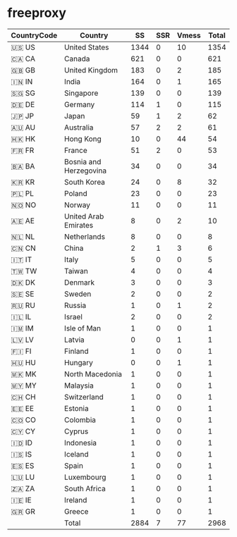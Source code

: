 # freeproxy

|CountryCode|Country|SS|SSR|Vmess|Total|
|  ----  | ----  |  ----  | ----  |  ----  | ----  |
|🇺🇸 US|United States|1344|0|10|1354|
|🇨🇦 CA|Canada|621|0|0|621|
|🇬🇧 GB|United Kingdom|183|0|2|185|
|🇮🇳 IN|India|164|0|1|165|
|🇸🇬 SG|Singapore|139|0|0|139|
|🇩🇪 DE|Germany|114|1|0|115|
|🇯🇵 JP|Japan|59|1|2|62|
|🇦🇺 AU|Australia|57|2|2|61|
|🇭🇰 HK|Hong Kong|10|0|44|54|
|🇫🇷 FR|France|51|2|0|53|
|🇧🇦 BA|Bosnia and Herzegovina|34|0|0|34|
|🇰🇷 KR|South Korea|24|0|8|32|
|🇵🇱 PL|Poland|23|0|0|23|
|🇳🇴 NO|Norway|11|0|0|11|
|🇦🇪 AE|United Arab Emirates|8|0|2|10|
|🇳🇱 NL|Netherlands|8|0|0|8|
|🇨🇳 CN|China|2|1|3|6|
|🇮🇹 IT|Italy|5|0|0|5|
|🇹🇼 TW|Taiwan|4|0|0|4|
|🇩🇰 DK|Denmark|3|0|0|3|
|🇸🇪 SE|Sweden|2|0|0|2|
|🇷🇺 RU|Russia|1|0|1|2|
|🇮🇱 IL|Israel|2|0|0|2|
|🇮🇲 IM|Isle of Man|1|0|0|1|
|🇱🇻 LV|Latvia|0|0|1|1|
|🇫🇮 FI|Finland|1|0|0|1|
|🇭🇺 HU|Hungary|0|0|1|1|
|🇲🇰 MK|North Macedonia|1|0|0|1|
|🇲🇾 MY|Malaysia|1|0|0|1|
|🇨🇭 CH|Switzerland|1|0|0|1|
|🇪🇪 EE|Estonia|1|0|0|1|
|🇨🇴 CO|Colombia|1|0|0|1|
|🇨🇾 CY|Cyprus|1|0|0|1|
|🇮🇩 ID|Indonesia|1|0|0|1|
|🇮🇸 IS|Iceland|1|0|0|1|
|🇪🇸 ES|Spain|1|0|0|1|
|🇱🇺 LU|Luxembourg|1|0|0|1|
|🇿🇦 ZA|South Africa|1|0|0|1|
|🇮🇪 IE|Ireland|1|0|0|1|
|🇬🇷 GR|Greece|1|0|0|1|
||Total|2884|7|77|2968|
